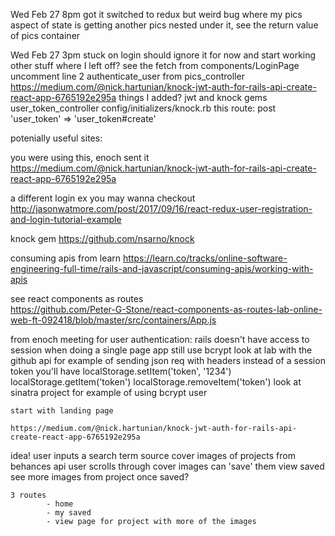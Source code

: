 Wed Feb 27 8pm
    got it switched to redux but weird bug where my pics aspect of state is getting another pics nested under it, see the return value of pics container

Wed Feb 27 3pm
    stuck on login
    should ignore it for now and start working other stuff
    where I left off?
        see the fetch from components/LoginPage
        uncomment line 2 authenticate_user from pics_controller
        https://medium.com/@nick.hartunian/knock-jwt-auth-for-rails-api-create-react-app-6765192e295a
    things I added?
        jwt and knock gems
        user_token_controller
        config/initializers/knock.rb
        this route:   post 'user_token' => 'user_token#create'



potenially useful sites:
  
  you were using this, enoch sent it
    https://medium.com/@nick.hartunian/knock-jwt-auth-for-rails-api-create-react-app-6765192e295a
  
  a different login ex you may wanna checkout   
    http://jasonwatmore.com/post/2017/09/16/react-redux-user-registration-and-login-tutorial-example

  knock gem
    https://github.com/nsarno/knock

  consuming apis from learn
    https://learn.co/tracks/online-software-engineering-full-time/rails-and-javascript/consuming-apis/working-with-apis

    
  see react components as routes  
    https://github.com/Peter-G-Stone/react-components-as-routes-lab-online-web-ft-092418/blob/master/src/containers/App.js




from enoch meeting
    for user authentication:
        rails doesn't have access to session when doing a single page app
        still use bcrypt
        look at lab with the github api for example of sending json req with headers
            instead of a session token you'll have 
                localStorage.setItem('token', '1234')
                localStorage.getItem('token')
                localStorage.removeItem('token')
        look at sinatra project for example of using bcrypt user

    start with landing page

    https://medium.com/@nick.hartunian/knock-jwt-auth-for-rails-api-create-react-app-6765192e295a


idea!
    user inputs a search term
    source cover images of projects from behances api
    user scrolls through cover images
    can 'save' them
    view saved
        see more images from project once saved?
    

    3 routes
            - home
            - my saved
            - view page for project with more of the images


    